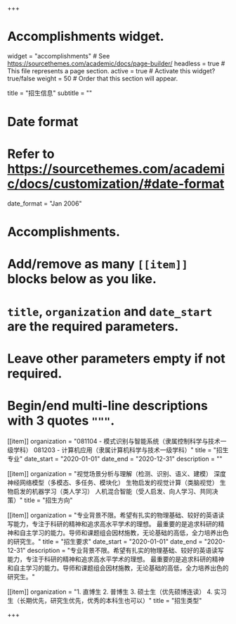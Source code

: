 +++
# Accomplishments widget.
widget = "accomplishments"  # See https://sourcethemes.com/academic/docs/page-builder/
headless = true  # This file represents a page section.
active = true  # Activate this widget? true/false
weight = 50  # Order that this section will appear.

title = "招生信息"
subtitle = ""

# Date format
#   Refer to https://sourcethemes.com/academic/docs/customization/#date-format
date_format = "Jan 2006"

# Accomplishments.
#   Add/remove as many `[[item]]` blocks below as you like.
#   `title`, `organization` and `date_start` are the required parameters.
#   Leave other parameters empty if not required.
#   Begin/end multi-line descriptions with 3 quotes `"""`.


[[item]]
  organization = "081104 - 模式识别与智能系统（隶属控制科学与技术一级学科）
				  081203 - 计算机应用（隶属计算机科学与技术一级学科）"
  title = "招生专业"
  date_start = "2020-01-01"
  date_end = "2020-12-31"
  description = ""

[[item]]
  organization = "视觉场景分析与理解（检测、识别、语义、建模）
				  深度神经网络模型（多模态、多任务、模块化）
				  生物启发的视觉计算（类脑视觉）
				  生物启发的机器学习（类人学习）
				  人机混合智能（受人启发、向人学习、共同决策）"
  title = "招生方向"

  
[[item]]
  organization = "专业背景不限。希望有扎实的物理基础、较好的英语读写能力，专注于科研的精神和追求高水平学术的理想。
				  最重要的是追求科研的精神和自主学习的能力。导师和课题组会因材施教，无论基础的高低，全力培养出色的研究生。"
  title = "招生要求"
  date_start = "2020-01-01"
  date_end = "2020-12-31"
  description = "专业背景不限。希望有扎实的物理基础、较好的英语读写能力，专注于科研的精神和追求高水平学术的理想。
				  最重要的是追求科研的精神和自主学习的能力。导师和课题组会因材施教，无论基础的高低，全力培养出色的研究生。"

[[item]]
  organization = "1. 直博生
				  2. 普博生
				  3. 硕士生（优先硕博连读）
				  4. 实习生（长期优先，研究生优先，优秀的本科生也可以）"
  title = "招生类型"


+++
